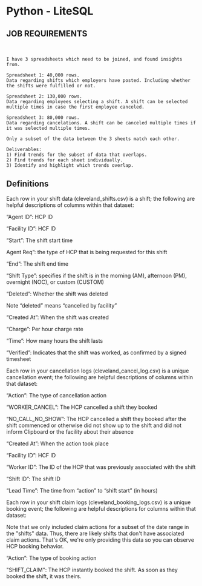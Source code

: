 
# **Python - LiteSQL**

## **JOB REQUIREMENTS**
<br />

    I have 3 spreadsheets which need to be joined, and found insights from.   
    
    Spreadsheet 1: 40,000 rows.  
    Data regarding shifts which employers have posted. Including whether the shifts were fulfilled or not.   
    
    Spreadsheet 2: 130,000 rows.  
    Data regarding employees selecting a shift. A shift can be selected multiple times in case the first employee canceled.   
    
    Spreadsheet 3: 80,000 rows.  
    Data regarding cancelations. A shift can be canceled multiple times if it was selected multiple times.   
    
    Only a subset of the data between the 3 sheets match each other.   
    
    Deliverables: 
    1) Find trends for the subset of data that overlaps.  
    2) Find trends for each sheet individually.  
    3) Identify and highlight which trends overlap.  


## **Definitions**



Each row in your shift data (cleveland_shifts.csv) is a shift; the following are helpful descriptions of columns within that dataset:

“Agent ID”: HCP ID

“Facility ID”: HCF ID

“Start”: The shift start time

Agent Req”: the type of HCP that is being requested for this shift

“End”: The shift end time

“Shift Type”: specifies if the shift is in the morning (AM), afternoon (PM), overnight (NOC), or custom (CUSTOM)

“Deleted”: Whether the shift was deleted

Note “deleted” means “cancelled by facility”

“Created At”: When the shift was created

“Charge”: Per hour charge rate

“Time”: How many hours the shift lasts

“Verified”: Indicates that the shift was worked, as confirmed by a signed timesheet


Each row in your cancellation logs (cleveland_cancel_log.csv) is a unique cancellation event; the following are helpful descriptions of columns within that dataset:


“Action”: The type of cancellation action

“WORKER_CANCEL”: The HCP cancelled a shift they booked

“NO_CALL_NO_SHOW”: The HCP cancelled a shift they booked after the shift commenced or otherwise did not show up to the shift and did not inform Clipboard or the facility about their absence

“Created At”: When the action took place

“Facility ID”: HCF ID

“Worker ID”: The ID of the HCP that was previously associated with the shift

“Shift ID”: The shift ID

“Lead Time”: The time from “action” to “shift start” (in hours)


Each row in your shift claim logs (cleveland_booking_logs.csv) is a unique booking event; the following are helpful descriptions for columns within that dataset:

Note that we only included claim actions for a subset of the date range in the "shifts" data. Thus, there are likely shifts that don't have associated claim actions. That's OK, we're only providing this data so you can observe HCP booking behavior.

“Action”: The type of booking action

"SHIFT_CLAIM": The HCP instantly booked the shift. As soon as they booked the shift, it was theirs.

